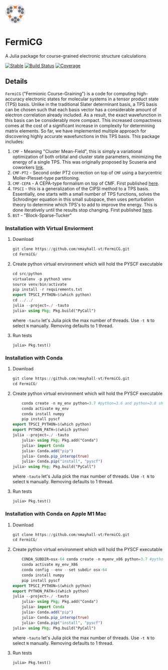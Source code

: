 <div align="left">
  <img src="docs/src/logo1.png" height="60px"/>
</div>

# FermiCG
A Julia package for course-grained electronic structure calculations

[![Stable](https://img.shields.io/badge/docs-stable-blue.svg)](https://nmayhall-vt.github.io/FermiCG/)
[![Build Status](https://github.com/nmayhall-vt/FermiCG/workflows/CI/badge.svg)](https://github.com/nmayhall-vt/FermiCG/actions)
[![Coverage](https://codecov.io/gh/nmayhall-vt/FermiCG/branch/master/graph/badge.svg)](https://codecov.io/gh/nmayhall-vt/FermiCG)

## Details
`FermiCG` ("Fermionic Course-Graining") is a code for computing high-accuracy electronic states for molecular systems in a tensor product state (TPS) basis. Unlike in the traditional Slater determinant basis, a TPS basis can be chosen such that each basis vector has a considerable amount of electron correlation already included. As a result, the exact wavefunction in this basis can be considerably more compact. This increased compactness comes at the cost of a significant increase in complexity for determining matrix elements. So far, we have implemented multiple approach for discovering highly accurate wavefunctions in this TPS basis. This package includes:
1. `CMF` - Meaning "Cluster Mean-Field", this is simply a variational optimization of both orbital and cluster state parameters, minimizing the energy of a single TPS. This was originally proposed by Scuseria and coworkers [link](https://journals.aps.org/prb/abstract/10.1103/PhysRevB.92.085101).
1. `CMF-PT2` - Second order PT2 correction on top of `CMF` using a barycentric Moller-Plesset-type partitioning.
1. `CMF-CEPA` - A CEPA-type formalism on top of CMF. First published [here](https://arxiv.org/abs/2206.02333).
1. `TPSCI` - this is a generalization of the CIPSI method to a TPS basis. Essentially, one starts with a small number of TPS functions, solves the Schrodinger equation in this small subspace, then uses perturbation theory to determine which TPS's to add to improve the energy. This is done iteratively until the results stop changing. First published [here](https://pubs.acs.org/doi/10.1021/acs.jctc.0c00141).
1. `BST` - "Block-Sparse-Tucker"

### Installation with Virtual Enviorment
1. Download

	```julia
	git clone https://github.com/nmayhall-vt/FermiCG.git
	cd FermiCG/
	```


2. Create python virtual environment which will hold the PYSCF executable

	```julia
	cd src/python
	virtualenv -p python3 venv
	source venv/bin/activate
	pip install -r requirements.txt
	export TPSCI_PYTHON=$(which python)
	cd ../../
	julia --project=./ -tauto 
	julia> using Pkg; Pkg.build("PyCall")
	```
	where `-tauto` let's Julia pick the max number of threads. Use `-t N` to select `N` manually. Removing defaults to 1 thread. 
2. Run tests
	```
	julia> Pkg.test()
	```

### Installation with Conda
1. Download

	```julia
	git clone https://github.com/nmayhall-vt/FermiCG.git
	cd FermiCG/
	```

2. Create python virtual environment which will hold the PYSCF executable

	```julia
        conda create -n my_env python=3.7 #python=3.6 and python=3.8 should also work
        conda activate my_env
        conda install numpy
        pip install pyscf
	export TPSCI_PYTHON=$(which python)
	export PYTHON_PATH=$(which python)
	julia --project=./ -tauto 
        julia> using Pkg; Pkg.add("Conda")
        julia> import Conda
        julia> Conda.add("pip")
        julia> Conda.pip_interop(true)
        julia> Conda.pip("install", "pyscf")
	julia> using Pkg; Pkg.build("PyCall")
	```
	where `-tauto` let's Julia pick the max number of threads. Use `-t N` to select `N` manually. Removing defaults to 1 thread. 
2. Run tests
	```
	julia> Pkg.test()
	```

### Installation with Conda on Apple M1 Mac
1. Download

	```julia
	git clone https://github.com/nmayhall-vt/FermiCG.git
	cd FermiCG/
	```

2. Create python virtual environment which will hold the PYSCF executable

	```julia
        CONDA_SUBDIR=osx-64 conda create -n myenv_x86 python=3.7 #python 3.6 and 3.8 will also work
        conda activate my_env_X86
        conda config --env --set subdir osx-64
        conda install numpy
        pip install pyscf
	export TPSCI_PYTHON=$(which python)
	export PYTHON_PATH=$(which python)
	julia --project=./ -tauto 
        julia> using Pkg; Pkg.add("Conda")
        julia> import Conda
        julia> Conda.add("pip")
        julia> Conda.pip_interop(true)
        julia> Conda.pip("install", "pyscf")
	julia> using Pkg; Pkg.build("PyCall")
	```
	where `-tauto` let's Julia pick the max number of threads. Use `-t N` to select `N` manually. Removing defaults to 1 thread. 
2. Run tests
	```
	julia> Pkg.test()
	```



